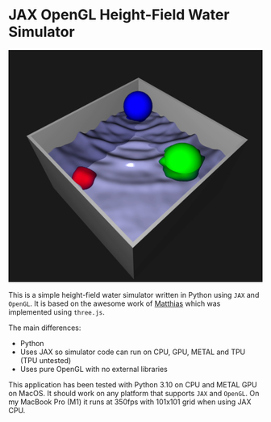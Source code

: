 # JAX OpenGL Height-Field Water Simulator

![Simulation](images/simulation.jpeg)

This is a simple height-field water simulator written in Python using `JAX` and `OpenGL`. It is based on the awesome work of [Matthias](https://www.youtube.com/watch?v=hswBi5wcqAA) which was implemented using `three.js`.

The main differences:
* Python
* Uses JAX so simulator code can run on CPU, GPU, METAL and TPU (TPU untested)
* Uses pure OpenGL with no external libraries

This application has been tested with Python 3.10 on CPU and METAL GPU on MacOS. It should work on any platform that supports `JAX` and `OpenGL`. On my MacBook Pro (M1) it runs at 350fps with 101x101 grid when using JAX CPU.
